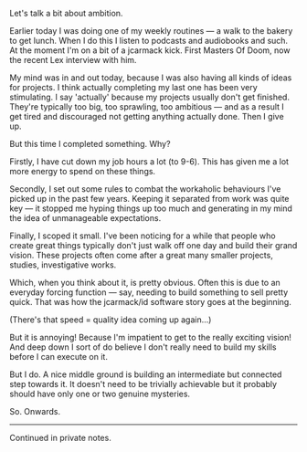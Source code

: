 Let's talk a bit about ambition.

Earlier today I was doing one of my weekly routines — a walk to the bakery to
get lunch. When I do this I listen to podcasts and audiobooks and such. At the
moment I'm on a bit of a jcarmack kick. First Masters Of Doom, now the recent
Lex interview with him.

My mind was in and out today, because I was also having all kinds of ideas for
projects. I think actually completing my last one has been very stimulating. I
say 'actually' because my projects usually don't get finished. They're typically
too big, too sprawling, too ambitious — and as a result I get tired and
discouraged not getting anything actually done. Then I give up.

But this time I completed something. Why?

Firstly, I have cut down my job hours a lot (to 9-6). This has given me a lot
more energy to spend on these things.

Secondly, I set out some rules to combat the workaholic behaviours I've picked
up in the past few years. Keeping it separated from work was quite key — it
stopped me hyping things up too much and generating in my mind the idea of
unmanageable expectations.

Finally, I scoped it small. I've been noticing for a while that people who
create great things typically don't just walk off one day and build their grand
vision. These projects often come after a great many smaller projects, studies,
investigative works.

Which, when you think about it, is pretty obvious. Often this is due to an
everyday forcing function — say, needing to build something to sell pretty
quick. That was how the jcarmack/id software story goes at the beginning.

(There's that speed = quality idea coming up again...)

But it is annoying! Because I'm impatient to get to the really exciting vision!
And deep down I sort of do believe I don't really need to build my skills before
I can execute on it.

But I do. A nice middle ground is building an intermediate but connected step
towards it. It doesn't need to be trivially achievable but it probably should
have only one or two genuine mysteries.

So. Onwards.

---

Continued in private notes.
